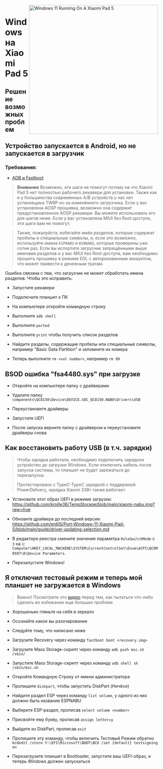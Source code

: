 ﻿<img align="right" src="https://raw.githubusercontent.com/erdilS/Port-Windows-11-Xiaomi-Pad-5/main/nabu.png" width="425" alt="Windows 11 Running On A Xiaomi Pad 5">


# Windows на Xiaomi Pad 5

## Решение возможных проблем


## Устройство запускается в Android, но не запускается в загрузчик

### Требования:

- [ADB и Fastboot](https://developer.android.com/studio/releases/platform-tools)

> **Внимание** Возможно, эти шаги не помогут потому на что Xiaomi Pad 5 нет полностью рабочего рекавери для установки. Также как и у большинства современных A/B устройств у нас нет установщика TWRP из-за изменённого загрузчика. Если у вас установлена AOSP прошивка, возможно она содержит предустановленное AOSP рекавери. Вы можете использовать его для шагов ниже. Если у вас установлена MIUI без Root-доступа, эти шаги вам не помогут.

> Также, пожалуйста, избегайте имён разделов, которые содержат пробелы и специальные символы, и, если это возможно, используйте имена `ESPNABU` и `WINNABU`, которые проверены уже сотни раз. Если вы испортите загрузчик запрещёнными выше именами разделов и у вас MIUI без Root-доступа, вам необходимо прошить прошивку в режиме EDL с авторизованным аккаунтом, что может привести к денежным тратам.


Ошибка связана с тем, что загрузчик не может обработать имена разделов. Чтобы это исправить:

- Запустите рекавери

- Подключите планшет к ПК

- На компьютере откройте командную строку

- Выполните ```adb shell```

- Выполните ```parted```

- Выполните ```print``` чтобы получить список разделов

- Найдите разделы, содержащие пробелы или специальные символы, например "Basic Data Partition" и запомните их номера

- Теперь выполните ```rm <vol number>```, например ```rm 99```


## BSOD ошибка "fsa4480.sys" при загрузке

- Откройте на компьютере папку с драйверами

- Удалите папку ```components\QC8150\Device\DEVICE.SOC_QC8150.NABU\Drivers\USB```

- Переустановите драйверы

- Запустите UEFI

- После запуска верните папку с драйвером и переустановите драйверы снова


## Как восстановить работу USB (в т.ч. зарядки)

> Чтобы зарядка работала, необходимо подключить зарядное устройство до загрузки Windows. Если отключить кабель после запуска системы, то планшет не будет заряжаться до перезапуска.

> Протестировано с TypeC-TypeC зарядкой с поддержкой PowerDelivery, зарядка Xiaomi 33Вт также работает.

- Установите этот образ UEFI в режиме загрузки: https://github.com/kmille36/TempStorage/blob/main/xiaomi-nabu.img?raw=true

- Обновите драйвера до последней версии: https://github.com/erdilS/Port-Windows-11-Xiaomi-Pad-5/blob/main/guide/driver-updating-selection.md

- В редакторе реестра смените значение параметра ```RoleSwitchMode``` с ```3``` на ```1```: ```Computer\HKEY_LOCAL_MACHINE\SYSTEM\CurrentControlSet\Enum\ACPI\QCOM0597\0\Device Parameters```. 

- Перезапустите Windows!

## Я отключил тестовый режим и теперь мой планшет не загружается в Windows

> Важно! Посмотрите это [видео](https://youtu.be/oHg5SJYRHA0) перед тем, как пытаться что-либо сделать во избежание еще больших проблем

- Хорошенько гляньте на себя в зеркало

- Осознайте какое вы разочарование

- Следуйте тому, что написано ниже

- Загрузите Recovery через команду ```fastboot boot <recovery.img>```

- Загрузите Mass Storage-скрипт через команду ```adb push msc.sh /sbin/```

- Запустите Mass Storage-скрипт через команду  ```adb shell sh /sbin/msc.sh```

- Откройте Командную Строку от имени администратора

- Пропишите ```diskpart```, чтобы запустить DiskPart (Ничёсе)

- Найдите раздел ESP через команду ```list volume```, у одного из них должно быть название ESPNABU

- Выберите ESP-раздел, прописав ```select volume <number>```

- Присвойте ему букву, прописав ```assign letter=y```

- Выйдите из DiskPart, прописав ```exit```

- Пропишите эту команду, чтобы включить Тестовый Режим обратно ```bcdedit /store Y:\EFI\Microsoft\BOOT\BCD /set {default} testsigning on```

- Перезагрузите планшет в Bootloader, запустите ваш UEFI-образ, и теперь Windows должен запускаться
